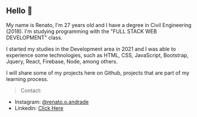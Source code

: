 ## Hello 👋

My name is Renato, I'm 27 years old and I have a degree in Civil Engineering (2018). I'm studying programming with the "FULL STACK WEB DEVELOPMENT" class.

I started my studies in the Development area in 2021 and I was able to experience some technologies, such as HTML, CSS, JavaScript, Bootstrap, Jquery, React, Firebase, Node, among others.

I will share some of my projects here on Github, projects that are part of my learning process.

>Contact:
- Instagram: [@renato.o.andrade](https://www.instagram.com/renato.o.andrade/)
- Linkedin: [Click Here](https://www.linkedin.com/in/renato-oliveira-andrade-9a6632183/?originalSubdomain=br)